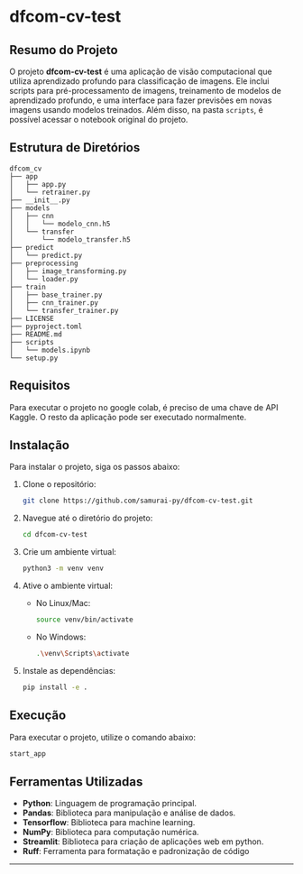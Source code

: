 # dfcom-cv-test

## Resumo do Projeto
O projeto **dfcom-cv-test** é uma aplicação de visão computacional que utiliza aprendizado profundo para classificação de imagens. Ele inclui scripts para pré-processamento de imagens, treinamento de modelos de aprendizado profundo, e uma interface para fazer previsões em novas imagens usando modelos treinados. Além disso, na pasta `scripts`, é possível acessar o notebook original do projeto.

## Estrutura de Diretórios
```plaintext
dfcom_cv
├── app
│   ├── app.py
│   └── retrainer.py
├── __init__.py
├── models
│   ├── cnn
│   │   └── modelo_cnn.h5
│   └── transfer
│       └── modelo_transfer.h5
├── predict
│   └── predict.py
├── preprocessing
│   ├── image_transforming.py
│   └── loader.py
├── train
│   ├── base_trainer.py
│   ├── cnn_trainer.py
│   └── transfer_trainer.py
├── LICENSE
├── pyproject.toml
├── README.md
├── scripts
│   └── models.ipynb
└── setup.py
```

## Requisitos

Para executar o projeto no google colab, é preciso de uma chave de API Kaggle. O resto da aplicação pode ser executado normalmente.

## Instalação
Para instalar o projeto, siga os passos abaixo:

1. Clone o repositório:
    ```bash
    git clone https://github.com/samurai-py/dfcom-cv-test.git
    ```

2. Navegue até o diretório do projeto:
    ```bash
    cd dfcom-cv-test
    ```

3. Crie um ambiente virtual:
    ```bash
    python3 -m venv venv
    ```

4. Ative o ambiente virtual:
    - No Linux/Mac:
        ```bash
        source venv/bin/activate
        ```
    - No Windows:
        ```bash
        .\venv\Scripts\activate
        ```

5. Instale as dependências:
    ```bash
    pip install -e .
    ```

## Execução
Para executar o projeto, utilize o comando abaixo:

```bash
start_app
```

## Ferramentas Utilizadas
- **Python**: Linguagem de programação principal.
- **Pandas**: Biblioteca para manipulação e análise de dados.
- **Tensorflow**: Biblioteca para machine learning.
- **NumPy**: Biblioteca para computação numérica.
- **Streamlit**: Biblioteca para criação de aplicações web em python.
- **Ruff**: Ferramenta para formatação e padronização de código

---

